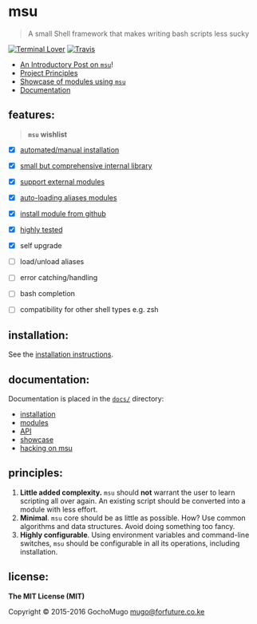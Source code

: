 
# msu

> A small Shell framework that makes writing bash scripts less sucky

[![Terminal Lover](https://img.shields.io/badge/terminal-lover-blue.svg?style=flat-square)](https://github.com/GochoMugo) [![Travis](https://img.shields.io/travis/GochoMugo/msu.svg?style=flat-square)](https://travis-ci.org/GochoMugo/msu)

* [An Introductory Post on `msu`](https://gochomugo.github.io/musings/msu-introduction/)!
* [Project Principles](#principles)
* [Showcase of modules using `msu`][showcase]
* [Documentation](#documentation)


## features:

> **`msu` wishlist**

* [x] [automated/manual installation][installation]
* [x] [small but comprehensive internal library](https://github.com/GochoMugo/msu/blob/master/docs/api.md)
* [x] [support external modules][modules]
* [x] [auto-loading aliases modules](https://github.com/GochoMugo/msu/blob/master/docs/modules.md#aliases-auto-loading)
* [x] [install module from github](https://github.com/GochoMugo/msu/blob/master/docs/modules.md#installing)
* [x] [highly tested](https://travis-ci.org/GochoMugo/msu)
* [x] self upgrade
* [ ] load/unload aliases
* [ ] error catching/handling
* [ ] bash completion
* [ ] compatibility for other shell types e.g. zsh


## installation:

See the [installation instructions][installation].


## documentation:

Documentation is placed in the [`docs/`](https://github.com/GochoMugo/msu/tree/master/docs/) directory:

* [installation][installation]
* [modules][modules]
* [API][api]
* [showcase][showcase]
* [hacking on msu][hacking]


<a name="principles"></a>
## principles:

1. **Little added complexity.** `msu` should **not** warrant the user to learn scripting all over again. An existing script should be converted into a module with less effort.
1. **Minimal**. `msu` core should be as little as possible. How? Use common algorithms and data structures. Avoid doing something too fancy.
1. **Highly configurable**. Using environment variables and command-line switches, `msu` should be configurable in all its operations, including installation.


## license:

__The MIT License (MIT)__

Copyright &copy; 2015-2016 GochoMugo <mugo@forfuture.co.ke>


[installation]:https://github.com/GochoMugo/msu/tree/master/docs/installation.md "msu installation"
[modules]:https://github.com/GochoMugo/msu/tree/master/docs/modules.md "msu modules"
[api]:https://github.com/GochoMugo/msu/tree/master/docs/api.md "msu API"
[showcase]:https://github.com/GochoMugo/msu/blob/master/docs/showcase.md "showcase of modules using msu"
[hacking]:https://github.com/GochoMugo/msu/blob/master/docs/hack.md "Hacking on msu"

